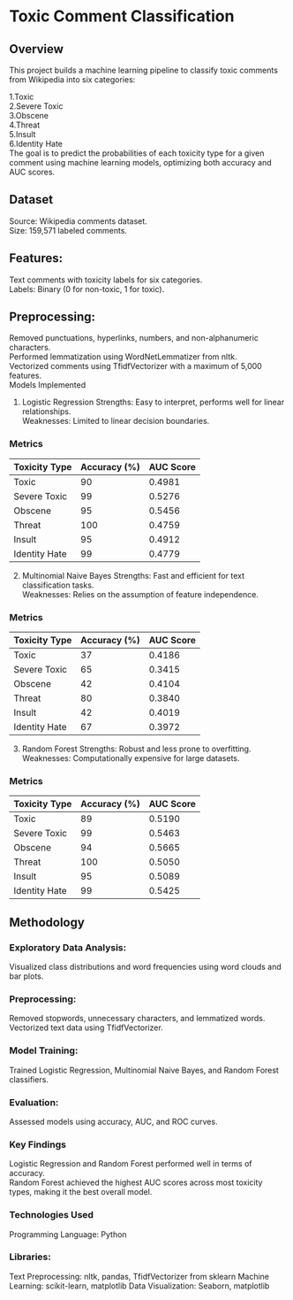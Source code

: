 # Toxic Comment Classification
## Overview
This project builds a machine learning pipeline to classify toxic comments from Wikipedia into six categories:

1.Toxic  
2.Severe Toxic   
3.Obscene   
4.Threat  
5.Insult   
6.Identity Hate   
The goal is to predict the probabilities of each toxicity type for a given comment using machine learning models, optimizing both accuracy and AUC scores.   

## Dataset
Source: Wikipedia comments dataset.  
Size: 159,571 labeled comments.
## Features:
Text comments with toxicity labels for six categories.  
Labels: Binary (0 for non-toxic, 1 for toxic).
## Preprocessing:
Removed punctuations, hyperlinks, numbers, and non-alphanumeric characters.  
Performed lemmatization using WordNetLemmatizer from nltk.  
Vectorized comments using TfidfVectorizer with a maximum of 5,000 features.  
Models Implemented
1. Logistic Regression
Strengths: Easy to interpret, performs well for linear relationships.  
Weaknesses: Limited to linear decision boundaries.  
### **Metrics**

| Toxicity Type   | Accuracy (%) | AUC Score |
|-----------------|--------------|-----------|
| Toxic           | 90           | 0.4981    |
| Severe Toxic    | 99           | 0.5276    |
| Obscene         | 95           | 0.5456    |
| Threat          | 100          | 0.4759    |
| Insult          | 95           | 0.4912    |
| Identity Hate   | 99           | 0.4779    |

2. Multinomial Naive Bayes
Strengths: Fast and efficient for text classification tasks.  
Weaknesses: Relies on the assumption of feature independence.
### **Metrics**

| Toxicity Type   | Accuracy (%) | AUC Score |
|-----------------|--------------|-----------|
| Toxic           | 37           | 0.4186    |
| Severe Toxic    | 65           | 0.3415    |
| Obscene         | 42           | 0.4104    |
| Threat          | 80           | 0.3840    |
| Insult          | 42           | 0.4019    |
| Identity Hate   | 67           | 0.3972    |

3. Random Forest
Strengths: Robust and less prone to overfitting.  
Weaknesses: Computationally expensive for large datasets.  
### **Metrics**

| Toxicity Type   | Accuracy (%) | AUC Score |
|-----------------|--------------|-----------|
| Toxic           | 89           | 0.5190    |
| Severe Toxic    | 99           | 0.5463    |
| Obscene         | 94           | 0.5665    |
| Threat          | 100          | 0.5050    |
| Insult          | 95           | 0.5089    |
| Identity Hate   | 99           | 0.5425    |

## Methodology
### Exploratory Data Analysis:
Visualized class distributions and word frequencies using word clouds and bar plots.
### Preprocessing:
Removed stopwords, unnecessary characters, and lemmatized words.  
Vectorized text data using TfidfVectorizer.
### Model Training:
Trained Logistic Regression, Multinomial Naive Bayes, and Random Forest classifiers.
### Evaluation:
Assessed models using accuracy, AUC, and ROC curves.
### Key Findings
Logistic Regression and Random Forest performed well in terms of accuracy.  
Random Forest achieved the highest AUC scores across most toxicity types, making it the best overall model.
### Technologies Used
Programming Language: Python
### Libraries:
Text Preprocessing: nltk, pandas, TfidfVectorizer from sklearn
Machine Learning: scikit-learn, matplotlib
Data Visualization: Seaborn, matplotlib
